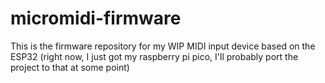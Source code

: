 # micromidi-firmware

This is the firmware repository for my WIP MIDI input device based on the ESP32 (right now, I just got my raspberry pi pico, I'll probably port the project to that at some point)
